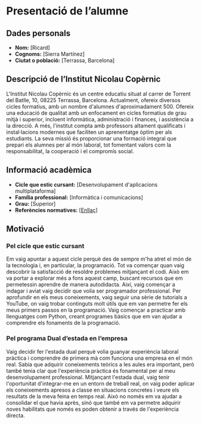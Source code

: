 # Presentació de l’alumne

## Dades personals
- **Nom:** [Ricard]
- **Cognoms:** [Sierra Martínez]
- **Ciutat o població:** [Terrassa, Barcelona]

## Descripció de l’Institut Nicolau Copèrnic
L'Institut Nicolau Copèrnic és un centre educatiu situat al carrer de Torrent del Batlle, 10, 08225 Terrassa, Barcelona. Actualment, ofereix diversos cicles formatius, amb un nombre d'alumnes d'aproximadament 500. Ofereix una educació de qualitat amb un enfocament en cicles formatius de grau mitjà i superior, incloent informàtica, administració i finances, i assistència a la direcció. A més, l'institut compta amb professors altament qualificats i instal·lacions modernes que faciliten un aprenentatge òptim per als estudiants. La seva missió és proporcionar una formació integral que prepari els alumnes per al món laboral, tot fomentant valors com la responsabilitat, la cooperació i el compromís social.

## Informació acadèmica
- **Cicle que estic cursant:** [Desenvolupament d'aplicacions multiplataforma]
- **Família professional:** [Informàtica i comunicacions]
- **Grau:** [Superior]
- **Referències normatives:** [[Enllaç](https://triaeducativa.gencat.cat/ca/estudis/?desenvolupament-aplicacions-multiplataforma&p_id=219)]

## Motivació
### Pel cicle que estic cursant
Em vaig apuntar a aquest cicle perquè des de sempre m'ha atret el món de la tecnologia i, en particular, la programació. Tot va començar quan vaig descobrir la satisfacció de resoldre problemes mitjançant el codi. Això em va portar a explorar més a fons aquest camp, buscant recursos que em permetessin aprendre de manera autodidacta. Així, vaig començar a indagar i aviat vaig decidir que volia ser programador professional. Per aprofundir en els meus coneixements, vaig seguir una sèrie de tutorials a YouTube, on vaig trobar continguts molt útils que em van permetre fer els meus primers passos en la programació. Vaig començar a practicar amb llenguatges com Python, creant programes bàsics que em van ajudar a comprendre els fonaments de la programació.

### Pel programa Dual d’estada en l’empresa
Vaig decidir fer l'estada dual perquè volia guanyar experiència laboral pràctica i comprendre de primera mà com funciona una empresa en el món real. Sabia que adquirir coneixements teòrics a les aules era important, però també tenia clar que l'experiència pràctica és fonamental per al meu desenvolupament professional. Mitjançant l'estada dual, vaig tenir l'oportunitat d'integrar-me en un entorn de treball real, on vaig poder aplicar els coneixements apresos a classe en situacions concretes i veure els resultats de la meva feina en temps real. Això no només em va ajudar a consolidar el que havia après, sinó que també em va permetre adquirir noves habilitats que només es poden obtenir a través de l'experiència directa.


